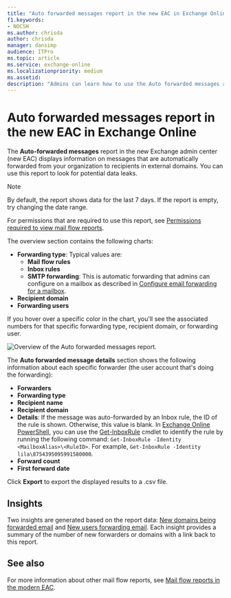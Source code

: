 ```yaml
---
title: "Auto forwarded messages report in the new EAC in Exchange Online"
f1.keywords:
- NOCSH
ms.author: chrisda
author: chrisda
manager: dansimp
audience: ITPro
ms.topic: article
ms.service: exchange-online
ms.localizationpriority: medium
ms.assetid:
description: "Admins can learn how to use the Auto forwarded messages report in the new Exchange admin center to see the internal senders and external recipients of forwarded messages from your organization."
---
```


# Auto forwarded messages report in the new EAC in Exchange Online

The **Auto-forwarded messages** report in the new Exchange admin center (new EAC) displays information on messages that are automatically forwarded from your organization to recipients in external domains. You can use this report to look for potential data leaks.

> [!NOTE]
> By default, the report shows data for the last 7 days. If the report is empty, try changing the date range.
>
> For permissions that are required to use this report, see [Permissions required to view mail flow reports](mail-flow-reports.md#permissions-required-to-view-mail-flow-reports).

The overview section contains the following charts:

- **Forwarding type**: Typical values are:
  - **Mail flow rules**
  - **Inbox rules**
  - **SMTP forwarding**: This is automatic forwarding that admins can configure on a mailbox as described in [Configure email forwarding for a mailbox](../../recipients-in-exchange-online/manage-user-mailboxes/configure-email-forwarding.md).
- **Recipient domain**
- **Forwarding users**

If you hover over a specific color in the chart, you'll see the associated numbers for that specific forwarding type, recipient domain, or forwarding user.

![Overview of the Auto forwarded messages report.](../../media/mfr-auto-forwarded-messages-report.png)

The **Auto forwarded message details** section shows the following information about each specific forwarder (the user account that's doing the forwarding):

- **Forwarders**
- **Forwarding type**
- **Recipient name**
- **Recipient domain**
- **Details**: If the message was auto-forwarded by an Inbox rule, the ID of the rule is shown. Otherwise, this value is blank. In [Exchange Online PowerShell](/powershell/exchange/connect-to-exchange-online-powershell), you can use the [Get-InboxRule](/powershell/module/exchange/get-inboxrule) cmdlet to identify the rule by running the following command: `Get-InboxRule -Identity <MailboxAlias>\<RuleID>`. For example, `Get-InboxRule -Identity lila\8754395095991580000`.
- **Forward count**
- **First forward date**

Click **Export** to export the displayed results to a .csv file.

## Insights

Two insights are generated based on the report data: [New domains being forwarded email](../mail-flow-insights/mfi-new-domains-being-forwarded-email-insight.md) and [New users forwarding email](../mail-flow-insights/mfi-new-users-forwarding-email-insight.md). Each insight provides a summary of the number of new forwarders or domains with a link back to this report.

## See also

For more information about other mail flow reports, see [Mail flow reports in the modern EAC](mail-flow-reports.md).
